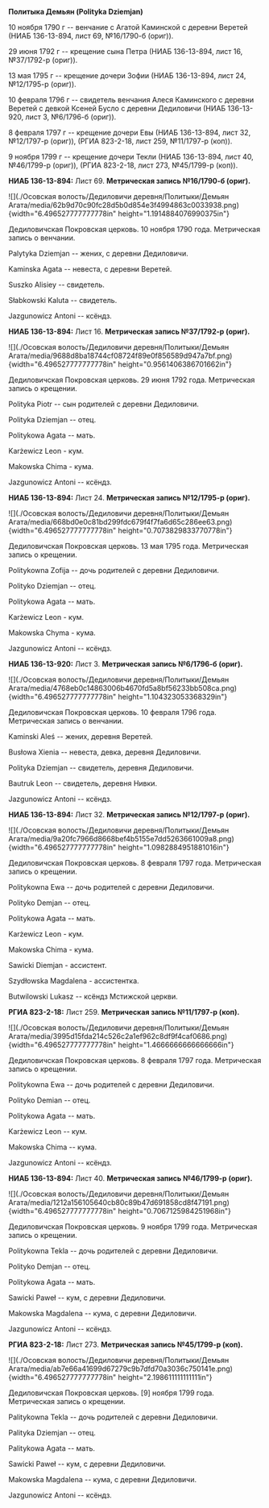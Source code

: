 **Политыка Демьян (Polityka Dziemjan)**

10 ноября 1790 г -- венчание с Агатой Каминской с деревни Веретей (НИАБ
136-13-894, лист 69, №16/1790-б (ориг)).

29 июня 1792 г -- крещение сына Петра (НИАБ 136-13-894, лист 16,
№37/1792-р (ориг)).

13 мая 1795 г -- крещение дочери Зофии (НИАБ 136-13-894, лист 24,
№12/1795-р (ориг)).

10 февраля 1796 г -- свидетель венчания Алеся Каминского с деревни
Веретей с девкой Ксеней Бусло с деревни Дедиловичи (НИАБ 136-13-920,
лист 3, №6/1796-б (ориг)).

8 февраля 1797 г -- крещение дочери Евы (НИАБ 136-13-894, лист 32,
№12/1797-р (ориг)), (РГИА 823-2-18, лист 259, №11/1797-р (коп)).

9 ноября 1799 г -- крещение дочери Текли (НИАБ 136-13-894, лист 40,
№46/1799-р (ориг)), (РГИА 823-2-18, лист 273, №45/1799-р (коп)).

**НИАБ 136-13-894:** Лист 69. **Метрическая запись №16/1790-б (ориг).**

![](./Осовская волость/Дедиловичи деревня/Политыки/Демьян Агата/media/62b9d70c90fc28d5b0d854e3f4994863c0033938.png){width="6.496527777777778in"
height="1.1914884076990375in"}

Дедиловичская Покровская церковь. 10 ноября 1790 года. Метрическая
запись о венчании.

Palytyka Dziemjan -- жених, с деревни Дедиловичи.

Kaminska Agata -- невеста, с деревни Веретей.

Suszko Alisiey -- свидетель.

Słabkowski Kaluta -- свидетель.

Jazgunowicz Antoni -- ксёндз.

**НИАБ 136-13-894:** Лист 16. **Метрическая запись №37/1792-р (ориг).**

![](./Осовская волость/Дедиловичи деревня/Политыки/Демьян Агата/media/9688d8ba18744cf08724f89e0f856589d947a7bf.png){width="6.496527777777778in"
height="0.9561406386701662in"}

Дедиловичская Покровская церковь. 29 июня 1792 года. Метрическая запись
о крещении.

Polityka Piotr -- сын родителей с деревни Дедиловичи.

Polityka Dziemjan -- отец.

Politykowa Agata -- мать.

Karżewicz Leon - кум.

Makowska Chima - кума.

Jazgunowicz Antoni -- ксёндз.

**НИАБ 136-13-894:** Лист 24. **Метрическая запись №12/1795-р (ориг).**

![](./Осовская волость/Дедиловичи деревня/Политыки/Демьян Агата/media/668bd0e0c81bd299fdc679f4f7fa6d65c286ee63.png){width="6.496527777777778in"
height="0.7073829833770778in"}

Дедиловичская Покровская церковь. 13 мая 1795 года. Метрическая запись о
крещении.

Politykowna Zofija -- дочь родителей с деревни Дедиловичи.

Polityko Dziemjan -- отец.

Politykowa Agata -- мать.

Karżewicz Leon - кум.

Makowska Chyma - кума.

Jazgunowicz Antoni -- ксёндз.

**НИАБ 136-13-920:** Лист 3. **Метрическая запись №6/1796-б (ориг).**

![](./Осовская волость/Дедиловичи деревня/Политыки/Демьян Агата/media/4768eb0c14863006b4670fd5a8bf56233bb508ca.png){width="6.496527777777778in"
height="1.104323053368329in"}

Дедиловичская Покровская церковь. 10 февраля 1796 года. Метрическая
запись о венчании.

Kaminski Aleś -- жених, деревня Веретей.

Busłowa Xienia -- невеста, девка, деревня Дедиловичи.

Polityka Dziemjan -- свидетель, деревня Дедиловичи.

Bautruk Leon -- свидетель, деревня Нивки.

Jazgunowicz Antoni -- ксёндз.

**НИАБ 136-13-894:** Лист 32. **Метрическая запись №12/1797-р (ориг).**

![](./Осовская волость/Дедиловичи деревня/Политыки/Демьян Агата/media/9a20fc7966d8668bef4b5155e7dd5263661009a8.png){width="6.496527777777778in"
height="1.0982884951881016in"}

Дедиловичская Покровская церковь. 8 февраля 1797 года. Метрическая
запись о крещении.

Politykowna Ewa -- дочь родителей с деревни Дедиловичи.

Polityko Demjan -- отец.

Politykowa Agata -- мать.

Karżewicz Leon - кум.

Makowska Chima - кума.

Sawicki Diemjan - ассистент.

Szydłowska Magdalena - ассистентка.

Butwilowski Lukasz -- ксёндз Мстижской церкви.

**РГИА 823-2-18:** Лист 259. **Метрическая запись №11/1797-р (коп).**

![](./Осовская волость/Дедиловичи деревня/Политыки/Демьян Агата/media/3995d15fda214c526c2a1ef962c8df9f4caf0686.png){width="6.496527777777778in"
height="1.4666666666666666in"}

Дедиловичская Покровская церковь. 8 февраля 1797 года. Метрическая
запись о крещении.

Politykowna Ewa -- дочь родителей с деревни Дедиловичи.

Polityko Demian -- отец.

Politykowa Agata -- мать.

Karżewicz Leon -- кум.

Makowska Chima -- кума.

Jazgunowicz Antoni -- ксёндз.

**НИАБ 136-13-894:** Лист 40. **Метрическая запись №46/1799-р (ориг).**

![](./Осовская волость/Дедиловичи деревня/Политыки/Демьян Агата/media/1212a156105640cb80c89b47d691858cd8f47191.png){width="6.496527777777778in"
height="0.7067125984251968in"}

Дедиловичская Покровская церковь. 9 ноября 1799 года. Метрическая запись
о крещении.

Politykowna Tekla -- дочь родителей с деревни Дедиловичи.

Polityko Demjan -- отец.

Politykowa Agata -- мать.

Sawicki Paweł -- кум, с деревни Дедиловичи.

Makowska Magdalena -- кума, с деревни Дедиловичи.

Jazgunowicz Antoni -- ксёндз.

**РГИА 823-2-18:** Лист 273. **Метрическая запись №45/1799-р (коп).**

![](./Осовская волость/Дедиловичи деревня/Политыки/Демьян Агата/media/ab7e66a41699d67279c9b7dfd70a3036c750141e.png){width="6.496527777777778in"
height="2.198611111111111in"}

Дедиловичская Покровская церковь. \[9\] ноября 1799 года. Метрическая
запись о крещении.

Palitykowna Tekla -- дочь родителей с деревни Дедиловичи.

Palityka Dziemjan -- отец.

Palitykowa Agata -- мать.

Sawicki Paweł -- кум, с деревни Дедиловичи.

Makowska Magdalena -- кума, с деревни Дедиловичи.

Jazgunowicz Antoni -- ксёндз.
